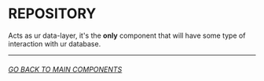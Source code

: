 # REPOSITORY

Acts as ur data-layer, it's the **only** component that will have some type of interaction with ur database.

---

###### [GO BACK TO MAIN COMPONENTS](../main_components.md)
